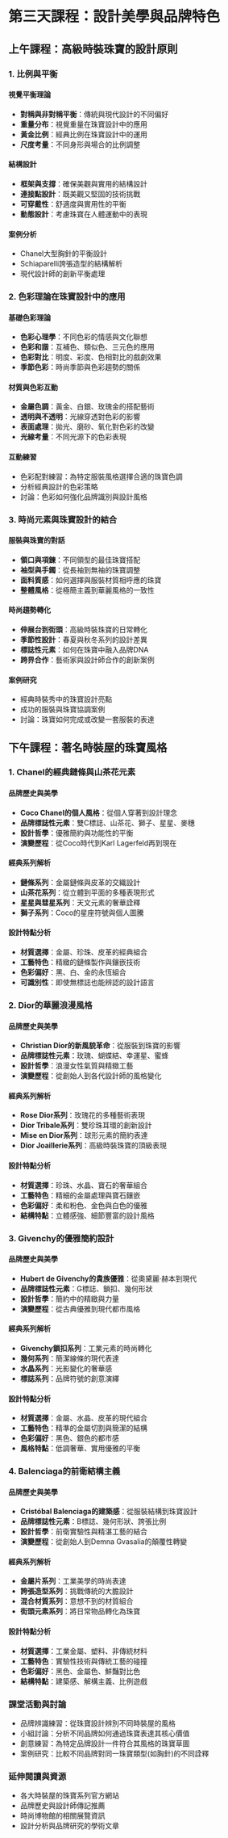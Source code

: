 # 第三天課程：設計美學與品牌特色

## 上午課程：高級時裝珠寶的設計原則

### 1. 比例與平衡
#### 視覺平衡理論
- **對稱與非對稱平衡**：傳統與現代設計的不同偏好
- **重量分布**：視覺重量在珠寶設計中的應用
- **黃金比例**：經典比例在珠寶設計中的運用
- **尺度考量**：不同身形與場合的比例調整

#### 結構設計
- **框架與支撐**：確保美觀與實用的結構設計
- **連接點設計**：既美觀又堅固的技術挑戰
- **可穿戴性**：舒適度與實用性的平衡
- **動態設計**：考慮珠寶在人體運動中的表現

#### 案例分析
- Chanel大型胸針的平衡設計
- Schiaparelli誇張造型的結構解析
- 現代設計師的創新平衡處理

### 2. 色彩理論在珠寶設計中的應用
#### 基礎色彩理論
- **色彩心理學**：不同色彩的情感與文化聯想
- **色彩和諧**：互補色、類似色、三元色的應用
- **色彩對比**：明度、彩度、色相對比的戲劇效果
- **季節色彩**：時尚季節與色彩趨勢的關係

#### 材質與色彩互動
- **金屬色調**：黃金、白銀、玫瑰金的搭配藝術
- **透明與不透明**：光線穿透對色彩的影響
- **表面處理**：拋光、磨砂、氧化對色彩的改變
- **光線考量**：不同光源下的色彩表現

#### 互動練習
- 色彩配對練習：為特定服裝風格選擇合適的珠寶色調
- 分析經典設計的色彩策略
- 討論：色彩如何強化品牌識別與設計風格

### 3. 時尚元素與珠寶設計的結合
#### 服裝與珠寶的對話
- **領口與項鍊**：不同領型的最佳珠寶搭配
- **袖型與手鐲**：從長袖到無袖的珠寶調整
- **面料質感**：如何選擇與服裝材質相呼應的珠寶
- **整體風格**：從極簡主義到華麗風格的一致性

#### 時尚趨勢轉化
- **伸展台到街頭**：高級時裝珠寶的日常轉化
- **季節性設計**：春夏與秋冬系列的設計差異
- **標誌性元素**：如何在珠寶中融入品牌DNA
- **跨界合作**：藝術家與設計師合作的創新案例

#### 案例研究
- 經典時裝秀中的珠寶設計亮點
- 成功的服裝與珠寶協調案例
- 討論：珠寶如何完成或改變一套服裝的表達

## 下午課程：著名時裝屋的珠寶風格

### 1. Chanel的經典鏈條與山茶花元素
#### 品牌歷史與美學
- **Coco Chanel的個人風格**：從個人穿著到設計理念
- **品牌標誌性元素**：雙C標誌、山茶花、獅子、星星、麥穗
- **設計哲學**：優雅簡約與功能性的平衡
- **演變歷程**：從Coco時代到Karl Lagerfeld再到現在

#### 經典系列解析
- **鏈條系列**：金屬鏈條與皮革的交織設計
- **山茶花系列**：從立體到平面的多種表現形式
- **星星與彗星系列**：天文元素的奢華詮釋
- **獅子系列**：Coco的星座符號與個人圖騰

#### 設計特點分析
- **材質選擇**：金屬、珍珠、皮革的經典組合
- **工藝特色**：精緻的鏈條製作與鑲嵌技術
- **色彩偏好**：黑、白、金的永恆組合
- **可識別性**：即使無標誌也能辨認的設計語言

### 2. Dior的華麗浪漫風格
#### 品牌歷史與美學
- **Christian Dior的新風貌革命**：從服裝到珠寶的影響
- **品牌標誌性元素**：玫瑰、蝴蝶結、幸運星、蜜蜂
- **設計哲學**：浪漫女性氣質與精緻工藝
- **演變歷程**：從創始人到各代設計師的風格變化

#### 經典系列解析
- **Rose Dior系列**：玫瑰花的多種藝術表現
- **Dior Tribale系列**：雙珍珠耳環的創新設計
- **Mise en Dior系列**：球形元素的簡約表達
- **Dior Joaillerie系列**：高級時裝珠寶的頂級表現

#### 設計特點分析
- **材質選擇**：珍珠、水晶、寶石的奢華組合
- **工藝特色**：精細的金屬處理與寶石鑲嵌
- **色彩偏好**：柔和粉色、金色與白色的優雅
- **結構特點**：立體感強、細節豐富的設計風格

### 3. Givenchy的優雅簡約設計
#### 品牌歷史與美學
- **Hubert de Givenchy的貴族優雅**：從奧黛麗·赫本到現代
- **品牌標誌性元素**：G標誌、鎖扣、幾何形狀
- **設計哲學**：簡約中的精緻與力量
- **演變歷程**：從古典優雅到現代都市風格

#### 經典系列解析
- **Givenchy鎖扣系列**：工業元素的時尚轉化
- **幾何系列**：簡潔線條的現代表達
- **水晶系列**：光影變化的奢華感
- **標誌系列**：品牌符號的創意演繹

#### 設計特點分析
- **材質選擇**：金屬、水晶、皮革的現代組合
- **工藝特色**：精準的金屬切割與簡潔的結構
- **色彩偏好**：黑色、銀色的都市感
- **風格特點**：低調奢華、實用優雅的平衡

### 4. Balenciaga的前衛結構主義
#### 品牌歷史與美學
- **Cristóbal Balenciaga的建築感**：從服裝結構到珠寶設計
- **品牌標誌性元素**：B標誌、幾何形狀、誇張比例
- **設計哲學**：前衛實驗性與精湛工藝的結合
- **演變歷程**：從創始人到Demna Gvasalia的顛覆性轉變

#### 經典系列解析
- **金屬片系列**：工業美學的時尚表達
- **誇張造型系列**：挑戰傳統的大膽設計
- **混合材質系列**：意想不到的材質組合
- **街頭元素系列**：將日常物品轉化為珠寶

#### 設計特點分析
- **材質選擇**：工業金屬、塑料、非傳統材料
- **工藝特色**：實驗性技術與傳統工藝的碰撞
- **色彩偏好**：黑色、金屬色、鮮豔對比色
- **結構特點**：建築感、解構主義、比例遊戲

### 課堂活動與討論
- 品牌辨識練習：從珠寶設計辨別不同時裝屋的風格
- 小組討論：分析不同品牌如何通過珠寶表達其核心價值
- 創意練習：為特定品牌設計一件符合其風格的珠寶草圖
- 案例研究：比較不同品牌對同一珠寶類型(如胸針)的不同詮釋

### 延伸閱讀與資源
- 各大時裝屋的珠寶系列官方網站
- 品牌歷史與設計師傳記推薦
- 時尚博物館的相關展覽資訊
- 設計分析與品牌研究的學術文章
